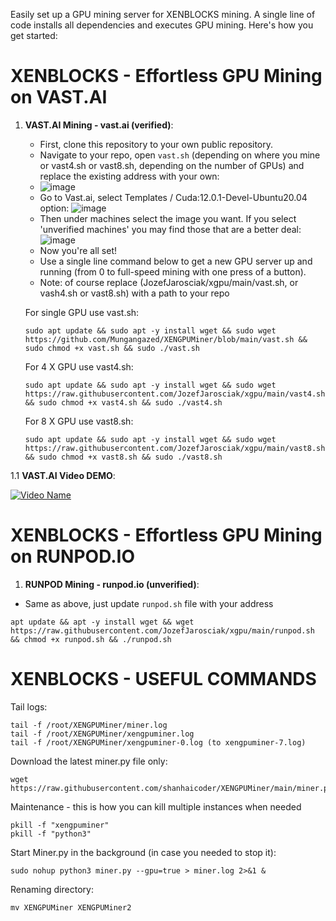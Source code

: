 
Easily set up a GPU mining server for XENBLOCKS mining. A single line of code installs all dependencies and executes GPU mining. Here's how you get started:

# XENBLOCKS - Effortless GPU Mining on VAST.AI
1. **VAST.AI Mining - vast.ai (verified)**:
   - First, clone this repository to your own public repository.
   - Navigate to your repo, open `vast.sh` (depending on where you mine or vast4.sh or vast8.sh, depending on the number of GPUs) and replace the existing address with your own:
   - ![image](https://github.com/JozefJarosciak/xgpu/assets/3492464/5ddc43df-4e40-44b9-9aa9-4584e2e1b724)
   - Go to Vast.ai, select Templates / Cuda:12.0.1-Devel-Ubuntu20.04 option:
      ![image](https://github.com/JozefJarosciak/xgpu/assets/3492464/cf8fb6fa-3747-4777-aafc-5d025f4f12ce)
   - Then under machines select the image you want. If you select 'unverified machines' you may find those that are a better deal:
      ![image](https://github.com/JozefJarosciak/xgpu/assets/3492464/1d7a937c-8f64-453b-8ff1-b8b169f427df)
   - Now you're all set!
   - Use a single line command below to get a new GPU server up and running (from 0 to full-speed mining with one press of a button).
   - Note: of course replace (JozefJarosciak/xgpu/main/vast.sh, or vash4.sh or vast8.sh) with a path to your repo
     
   For single GPU use vast.sh:
      ```
   sudo apt update && sudo apt -y install wget && sudo wget https://github.com/Mungangazed/XENGPUMiner/blob/main/vast.sh && sudo chmod +x vast.sh && sudo ./vast.sh
      ```

   For 4 X GPU use vast4.sh:
      ```
   sudo apt update && sudo apt -y install wget && sudo wget https://raw.githubusercontent.com/JozefJarosciak/xgpu/main/vast4.sh && sudo chmod +x vast4.sh && sudo ./vast4.sh
      ```      

   For 8 X GPU use vast8.sh:
      ```
   sudo apt update && sudo apt -y install wget && sudo wget https://raw.githubusercontent.com/JozefJarosciak/xgpu/main/vast8.sh && sudo chmod +x vast8.sh && sudo ./vast8.sh
      ```

1.1 **VAST.AI Video DEMO**:
   
[![Video Name](http://img.youtube.com/vi/gCqFkxDgpMQ/0.jpg)](http://www.youtube.com/watch?v=gCqFkxDgpMQ "Video Name")

   
# XENBLOCKS - Effortless GPU Mining on RUNPOD.IO
1. **RUNPOD Mining - runpod.io (unverified)**:
  - Same as above, just update `runpod.sh` file with your address
   ```
   apt update && apt -y install wget && wget https://raw.githubusercontent.com/JozefJarosciak/xgpu/main/runpod.sh && chmod +x runpod.sh && ./runpod.sh
   ```


# XENBLOCKS - USEFUL COMMANDS 

Tail logs:
```
tail -f /root/XENGPUMiner/miner.log
tail -f /root/XENGPUMiner/xengpuminer.log
tail -f /root/XENGPUMiner/xengpuminer-0.log (to xengpuminer-7.log)
```

Download the latest miner.py file only:
```
wget https://raw.githubusercontent.com/shanhaicoder/XENGPUMiner/main/miner.py
```

Maintenance - this is how you can kill multiple instances when needed
```
pkill -f "xengpuminer"
pkill -f "python3"
```

Start Miner.py in the background (in case you needed to stop it):
```
sudo nohup python3 miner.py --gpu=true > miner.log 2>&1 &
```

Renaming directory:
```
mv XENGPUMiner XENGPUMiner2
```
